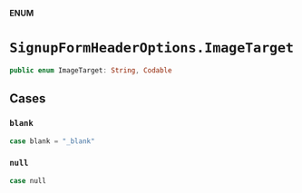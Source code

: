 **ENUM**

# `SignupFormHeaderOptions.ImageTarget`

```swift
public enum ImageTarget: String, Codable
```

## Cases
### `blank`

```swift
case blank = "_blank"
```

### `null`

```swift
case null
```
